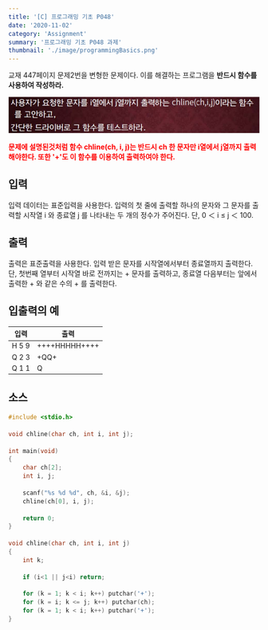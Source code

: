 ```yaml
---
title: '[C] 프로그래밍 기초 P048'
date: '2020-11-02'
category: 'Assignment'
summary: '프로그래밍 기초 P048 과제'
thumbnail: './image/programmingBasics.png'
---
```

교재 447페이지 문제2번을 변형한 문제이다. 이를 해결하는 프로그램을 **반드시 함수를 사용하여 작성하라.**

![Problem](./image/pba/p048.jpg)

**<font color='red'>문제에 설명된것처럼 함수 chline(ch, i, j)는 반드시 ch 한 문자만 i열에서 j열까지 출력해야한다. 또한 '+'도 이 함수를 이용하여 출력하여야 한다.</font>**

## 입력
입력 데이터는 표준입력을 사용한다. 입력의 첫 줄에 출력할 하나의 문자와 그 문자를 출력할 시작열 i 와 종료열 j 를 나타내는 두 개의 정수가 주어진다.  단, 0 ＜ i ≤ j ＜ 100.

## 출력
출력은 표준출력을 사용한다. 입력 받은 문자를 시작열에서부터 종료열까지 출력한다. 단, 첫번째 열부터 시작열 바로 전까지는 + 문자를 출력하고, 종료열 다음부터는 앞에서 출력한 + 와 같은 수의 + 를 출력한다.


## 입출력의 예

|입력|출력|
|---|---|
|H 5 9|++++HHHHH++++|
|Q 2 3|+QQ+|
|Q 1 1|Q|

## 소스

```c
#include <stdio.h>

void chline(char ch, int i, int j);

int main(void)
{
	char ch[2];
	int i, j;
	
	scanf("%s %d %d", ch, &i, &j);
	chline(ch[0], i, j);
	
	return 0;
}

void chline(char ch, int i, int j)
{
	int k;

	if (i<1 || j<i) return;
    
	for (k = 1; k < i; k++) putchar('+');
	for (k = i; k <= j; k++) putchar(ch);
    for (k = 1; k < i; k++) putchar('+');
}
```